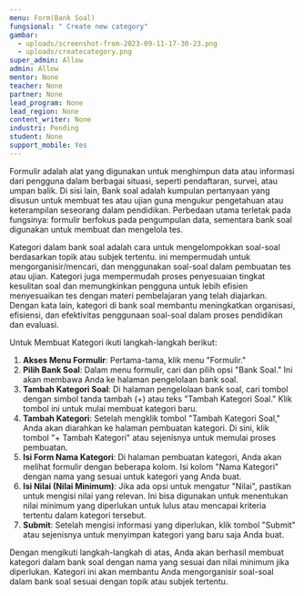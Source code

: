 ```yaml
---
menu: Form(Bank Soal)
fungsional: " Create new category"
gambar:
  - uploads/screenshot-from-2023-09-11-17-30-23.png
  - uploads/createcategory.png
super_admin: Allow
admin: Allow
mentor: None
teacher: None
partner: None
lead_program: None
lead_region: None
content_writer: None
industri: Pending
student: None
support_mobile: Yes
---
```

Formulir adalah alat yang digunakan untuk menghimpun data atau informasi dari pengguna dalam berbagai situasi, seperti pendaftaran, survei, atau umpan balik. Di sisi lain, Bank soal adalah kumpulan pertanyaan yang disusun untuk membuat tes atau ujian guna mengukur pengetahuan atau keterampilan seseorang dalam pendidikan. Perbedaan utama terletak pada fungsinya: formulir berfokus pada pengumpulan data, sementara bank soal digunakan untuk membuat dan mengelola tes.

Kategori dalam bank soal adalah cara untuk mengelompokkan soal-soal berdasarkan topik atau subjek tertentu. ini mempermudah untuk mengorganisir/mencari, dan menggunakan soal-soal dalam pembuatan tes atau ujian. Kategori juga mempermudah proses penyesuaian tingkat kesulitan soal dan memungkinkan pengguna untuk lebih efisien menyesuaikan tes dengan materi pembelajaran yang telah diajarkan. Dengan kata lain, kategori di bank soal membantu meningkatkan organisasi, efisiensi, dan efektivitas penggunaan soal-soal dalam proses pendidikan dan evaluasi.

U﻿ntuk Membuat Kategori ikuti langkah-langkah berikut: 

1. **Akses Menu Formulir**: Pertama-tama, klik menu "Formulir."
2. **Pilih Bank Soal**: Dalam menu formulir, cari dan pilih opsi "Bank Soal." Ini akan membawa Anda ke halaman pengelolaan bank soal.
3. **Tambah Kategori Soal**: Di halaman pengelolaan bank soal, cari tombol dengan simbol tanda tambah (+) atau teks "Tambah Kategori Soal." Klik tombol ini untuk mulai membuat kategori baru.
4. **Tambah Kategori**: Setelah mengklik tombol "Tambah Kategori Soal," Anda akan diarahkan ke halaman pembuatan kategori. Di sini, klik tombol "+ Tambah Kategori" atau sejenisnya untuk memulai proses pembuatan.
5. **Isi Form Nama Kategori**: Di halaman pembuatan kategori, Anda akan melihat formulir dengan beberapa kolom. Isi kolom "Nama Kategori" dengan nama yang sesuai untuk kategori yang Anda buat.
6. **Isi Nilai (Nilai Minimum)**: Jika ada opsi untuk mengatur "Nilai", pastikan untuk mengisi nilai yang relevan. Ini bisa digunakan untuk menentukan nilai minimum yang diperlukan untuk lulus atau mencapai kriteria tertentu dalam kategori tersebut.
7. **Submit**: Setelah mengisi informasi yang diperlukan, klik tombol "Submit" atau sejenisnya untuk menyimpan kategori yang baru saja Anda buat.

Dengan mengikuti langkah-langkah di atas, Anda akan berhasil membuat kategori dalam bank soal dengan nama yang sesuai dan nilai minimum jika diperlukan. Kategori ini akan membantu Anda mengorganisir soal-soal dalam bank soal sesuai dengan topik atau subjek tertentu.